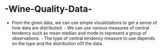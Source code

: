 # -Wine-Quality-Data-
- From the given data, we can use simple visualizations to get a sense of how data are distributed. - We can use various measures of central tendency such as mean median and mode to represent a group of observations. - The type of central tendency measure to use depends on the type and the distribution o0f the data.
